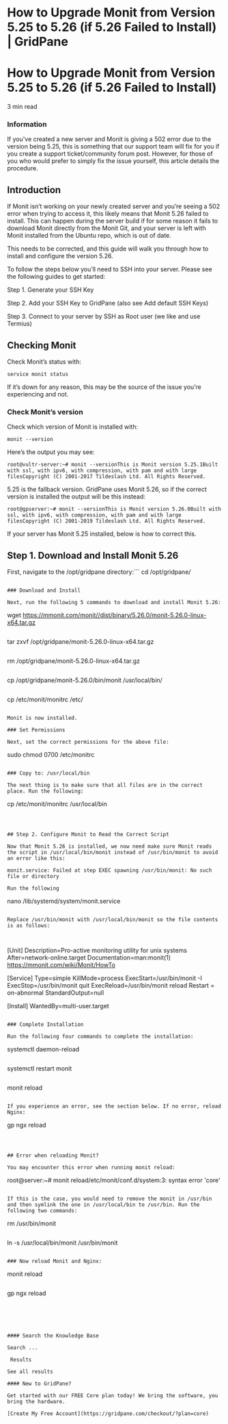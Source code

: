 # How to Upgrade Monit from Version 5.25 to 5.26 (if 5.26 Failed to Install) | GridPane

# How to Upgrade Monit from Version 5.25 to 5.26 (if 5.26 Failed to Install)

 

3 min read 

 

### Information

If you've created a new server and Monit is giving a 502 error due to the version being 5.25, this is something that our support team will fix for you if you create a support ticket/community forum post. However, for those of you who would prefer to simply fix the issue yourself, this article details the procedure.

## Introduction

If Monit isn’t working on your newly created server and you’re seeing a 502 error when trying to access it, this likely means that Monit 5.26 failed to install. This can happen during the server build if for some reason it fails to download Monit directly from the Monit Git, and your server is left with Monit installed from the Ubuntu repo, which is out of date.

This needs to be corrected, and this guide will walk you through how to install and configure the version 5.26.

To follow the steps below you’ll need to SSH into your server. Please see the following guides to get started:

 

Step 1. Generate your SSH Key

Step 2. Add your SSH Key to GridPane (also see Add default SSH Keys)

Step 3. Connect to your server by SSH as Root user (we like and use Termius)

 

## Checking Monit

Check Monit’s status with:

```
service monit status
```

If it’s down for any reason, this may be the source of the issue you’re experiencing and not.

### Check Monit’s version

Check which version of Monit is installed with:

```
monit --version
```

Here’s the output you may see:

```
root@vultr-server:~# monit --versionThis is Monit version 5.25.1Built with ssl, with ipv6, with compression, with pam and with large filesCopyright (C) 2001-2017 Tildeslash Ltd. All Rights Reserved.
```

5.25 is the fallback version. GridPane uses Monit 5.26, so if the correct version is installed the output will be this instead:

```
root@gpserver:~# monit --versionThis is Monit version 5.26.0Built with ssl, with ipv6, with compression, with pam and with large filesCopyright (C) 2001-2019 Tildeslash Ltd. All Rights Reserved.
```

If your server has Monit 5.25 installed, below is how to correct this.

 

## Step 1. Download and Install Monit 5.26

First, navigate to the /opt/gridpane directory:```
cd /opt/gridpane/
```

### Download and Install

Next, run the following 5 commands to download and install Monit 5.26:

```
wget https://mmonit.com/monit//dist/binary/5.26.0/monit-5.26.0-linux-x64.tar.gz
```

```
tar zxvf /opt/gridpane/monit-5.26.0-linux-x64.tar.gz
```

```
rm /opt/gridpane/monit-5.26.0-linux-x64.tar.gz
```

```
cp /opt/gridpane/monit-5.26.0/bin/monit /usr/local/bin/
```

```
cp /etc/monit/monitrc /etc/
```

Monit is now installed.

### Set Permissions

Next, set the correct permissions for the above file:

```
sudo chmod 0700 /etc/monitrc
```

### Copy to: /usr/local/bin

The next thing is to make sure that all files are in the correct place. Run the following:

```
cp /etc/monit/monitrc /usr/local/bin
```

 

## Step 2. Configure Monit to Read the Correct Script

Now that Monit 5.26 is installed, we now need make sure Monit reads the script in /usr/local/bin/monit instead of /usr/bin/monit to avoid an error like this:

monit.service: Failed at step EXEC spawning /usr/bin/monit: No such file or directory

Run the following

```
nano /lib/systemd/system/monit.service
```

Replace /usr/bin/monit with /usr/local/bin/monit so the file contents is as follows:

 

```
[Unit]
Description=Pro-active monitoring utility for unix systems
After=network-online.target
Documentation=man:monit(1) https://mmonit.com/wiki/Monit/HowTo

[Service]
Type=simple
KillMode=process
ExecStart=/usr/bin/monit -I
ExecStop=/usr/bin/monit quit
ExecReload=/usr/bin/monit reload
Restart = on-abnormal
StandardOutput=null

[Install]
WantedBy=multi-user.target
```

### Complete Installation

Run the following four commands to complete the installation:

```
systemctl daemon-reload
```

```
systemctl restart monit
```

```
monit reload
```

If you experience an error, see the section below. If no error, reload Nginx:

```
gp ngx reload
```

 

## Error when reloading Monit?

You may encounter this error when running monit reload:

```
root@server:~# monit reload/etc/monit/conf.d/system:3: syntax error 'core'
```

If this is the case, you would need to remove the monit in /usr/bin and then symlink the one in /usr/local/bin to /usr/bin. Run the following two commands:

```
rm /usr/bin/monit
```

```
ln -s /usr/local/bin/monit /usr/bin/monit
```

### Now reload Monit and Nginx:

```
monit reload
```

```
gp ngx reload
```

 

 

#### Search the Knowledge Base

Search ...

 Results

See all results

#### New to GridPane?

Get started with our FREE Core plan today! We bring the software, you bring the hardware.

[Create My Free Account](https://gridpane.com/checkout/?plan=core)

